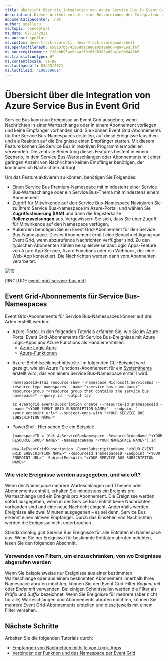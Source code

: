 ```yaml
---
title: Übersicht über die Integration von Azure Service Bus in Event Grid | Microsoft-Dokumentation
description: Dieser Artikel enthält eine Beschreibung der Integration von Azure Service Bus-Messaging in Azure Event Grid.
documentationcenter: .net
author: spelluru
ms.topic: conceptual
ms.date: 02/11/2021
ms.author: spelluru
ms.custom: devx-track-azurecli, devx-track-azurepowershell
ms.openlocfilehash: 658107bb74396891c8e6e05a9e8074a9416a5f6f
ms.sourcegitcommit: f28ebb95ae9aaaff3f87d8388a09b41e0b3445b5
ms.translationtype: HT
ms.contentlocale: de-DE
ms.lasthandoff: 03/29/2021
ms.locfileid: "100369661"
---
```

# <a name="azure-service-bus-to-event-grid-integration-overview"></a>Übersicht über die Integration von Azure Service Bus in Event Grid
Service Bus kann nun Ereignisse an Event Grid ausgeben, wenn Nachrichten in einer Warteschlange oder in einem Abonnement vorliegen und keine Empfänger vorhanden sind. Sie können Event Grid-Abonnements für Ihre Service Bus-Namespaces erstellen, auf diese Ereignisse lauschen und als Reaktion auf die Ereignisse einen Empfänger starten. Mit diesem Feature können Sie Service Bus in reaktiven Programmiermodellen verwenden. Die zentrale Bedeutung dieses Features besteht in einem Szenario, in dem Service Bus-Warteschlangen oder Abonnements mit einer geringen Anzahl von Nachrichten keinen Empfänger benötigen, der kontinuierlich Nachrichten abfragt. 

Um das Feature aktivieren zu können, benötigen Sie Folgendes:

* Einen Service Bus Premium-Namespace mit mindestens einer Service Bus-Warteschlange oder ein Service Bus-Thema mit mindestens einem Abonnement
* Zugriff für Mitwirkende auf den Service Bus-Namespace Navigieren Sie zu Ihrem Service Bus-Namespace im Azure-Portal, und wählen Sie **Zugriffssteuerung (IAM)** und dann die Registerkarte **Rollenzuweisungen** aus. Vergewissern Sie sich, dass Sie über Zugriff für Mitwirkende auf den Namespace verfügen. 
* Außerdem benötigen Sie ein Event Grid-Abonnement für den Service Bus-Namespace. Dieses Abonnement erhält eine Benachrichtigung von Event Grid, wenn abzurufende Nachrichten verfügbar sind. Zu den typischen Abonnenten zählen beispielsweise das Logic Apps-Feature von Azure App Service, Azure Functions oder ein Webhook, der eine Web-App kontaktiert. Die Nachrichten werden dann vom Abonnenten verarbeitet. 

![19][]

[!INCLUDE [event-grid-service-bus.md](../../includes/event-grid-service-bus.md)]

## <a name="event-grid-subscriptions-for-service-bus-namespaces"></a>Event Grid-Abonnements für Service Bus-Namespaces
Event Grid-Abonnements für Service Bus-Namespaces können auf drei Arten erstellt werden:

- Azure-Portal. In den folgenden Tutorials erfahren Sie, wie Sie im Azure-Portal Event Grid-Abonnements für Service Bus-Ereignisse mit Azure Logic-Apps und Azure Functions als Handler erstellen. 
    - [Azure Logic Apps](service-bus-to-event-grid-integration-example.md#receive-messages-by-using-logic-apps)
    - [Azure-Funktionen](service-bus-to-event-grid-integration-function.md#connect-the-function-and-namespace-via-event-grid)
* Azure-Befehlszeilenschnittstelle. Im folgenden CLI-Beispiel wird gezeigt, wie ein Azure Functions-Abonnement für ein [Systemthema](../event-grid/system-topics.md) erstellt wird, das von einem Service Bus-Namespace erstellt wird.

     ```azurecli-interactive
    namespaceid=$(az resource show --namespace Microsoft.ServiceBus --resource-type namespaces --name "<service bus namespace>" --resource-group "<resource group that contains the service bus namespace>" --query id --output tsv
    
    az eventgrid event-subscription create --resource-id $namespaceid --name "<YOUR EVENT GRID SUBSCRIPTION NAME>" --endpoint "<your_endpoint_url>" --subject-ends-with "<YOUR SERVICE BUS SUBSCRIPTION NAME>"
    ```
- PowerShell. Hier sehen Sie ein Beispiel:
    ```powershell-interactive
    $namespaceID = (Get-AzServiceBusNamespace -ResourceGroupName "<YOUR RESOURCE GROUP NAME>" -NamespaceName "<YOUR NAMESPACE NAME>").Id
    
    New-AzEVentGridSubscription -EventSubscriptionName "<YOUR EVENT GRID SUBSCRIPTION NAME>" -ResourceId $namespaceID -Endpoint "<YOUR ENDPOINT URL>” -SubjectEndsWith "<YOUR SERVICE BUS SUBSCRIPTION NAME>"
    ```
### <a name="how-many-events-are-emitted-and-how-often"></a>Wie viele Ereignisse werden ausgegeben, und wie oft?

Wenn der Namespace mehrere Warteschlangen und Themen oder Abonnements enthält, erhalten Sie mindestens ein Ereignis pro Warteschlange und ein Ereignis pro Abonnement. Die Ereignisse werden sofort ausgegeben, wenn in der Service Bus-Entität keine Nachrichten vorhanden sind und eine neue Nachricht eingeht. Andernfalls werden Ereignisse alle zwei Minuten ausgegeben – es sei denn, Service Bus erkennt einen aktiven Empfänger. Durch das Einsehen von Nachrichten werden die Ereignisse nicht unterbrochen.

Standardmäßig gibt Service Bus Ereignisse für alle Entitäten im Namespace aus. Wenn Sie nur Ereignisse für bestimmte Entitäten abrufen möchten, lesen Sie den folgenden Abschnitt.

### <a name="use-filters-to-limit-where-you-get-events-from"></a>Verwenden von Filtern, um einzuschränken, von wo Ereignisse abgerufen werden

Wenn Sie beispielsweise nur Ereignisse aus einer bestimmten Warteschlange oder aus einem bestimmten Abonnement innerhalb Ihres Namespace abrufen möchten, können Sie den Event Grid-Filter *Beginnt mit* oder *Endet mit* verwenden. Bei einigen Schnittstellen werden die Filter als *Präfix* und *Suffix* bezeichnet. Wenn Sie Ereignisse für mehrere (aber nicht für alle) Warteschlangen und Abonnements abrufen möchten, können Sie mehrere Event Grid-Abonnements erstellen und diese jeweils mit einem Filter versehen.

## <a name="next-steps"></a>Nächste Schritte
Arbeiten Sie die folgenden Tutorials durch: 
- [Empfangen von Nachrichten mithilfe von Logik-Apps](service-bus-to-event-grid-integration-example.md#receive-messages-by-using-logic-apps)
- [Verbinden der Funktion und des Namespace per Event Grid](service-bus-to-event-grid-integration-function.md#connect-the-function-and-namespace-via-event-grid)

[1]: ./media/service-bus-to-event-grid-integration-concept/sbtoeventgrid1.png
[19]: ./media/service-bus-to-event-grid-integration-concept/sbtoeventgriddiagram.png
[8]: ./media/service-bus-to-event-grid-integration-example/sbtoeventgrid8.png
[9]: ./media/service-bus-to-event-grid-integration-example/sbtoeventgrid9.png
[20]: ./media/service-bus-to-event-grid-integration-example/sbtoeventgridportal.png
[21]: ./media/service-bus-to-event-grid-integration-example/sbtoeventgridportal2.png
